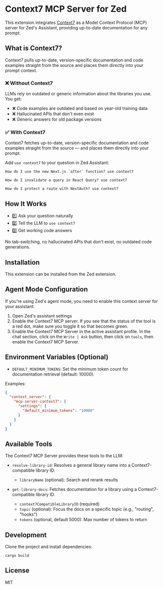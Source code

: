 # Context7 MCP Server for Zed

This extension integrates [Context7](https://context7.com/) as a Model Context Protocol (MCP) server for Zed's Assistant, providing up-to-date documentation for any prompt.

## What is Context7?

Context7 pulls up-to-date, version-specific documentation and code examples straight from the source and places them directly into your prompt context.

### ❌ Without Context7

LLMs rely on outdated or generic information about the libraries you use. You get:
- ❌ Code examples are outdated and based on year-old training data
- ❌ Hallucinated APIs that don't even exist
- ❌ Generic answers for old package versions

### ✅ With Context7

Context7 fetches up-to-date, version-specific documentation and code examples straight from the source — and places them directly into your prompt.

Add `use context7` to your question in Zed Assistant:

```
How do I use the new Next.js `after` function? use context7
```

```
How do I invalidate a query in React Query? use context7
```

```
How do I protect a route with NextAuth? use context7
```

## How It Works

- 1️⃣ Ask your question naturally
- 2️⃣ Tell the LLM to `use context7`
- 3️⃣ Get working code answers

No tab-switching, no hallucinated APIs that don't exist, no outdated code generations.

## Installation

This extension can be installed from the Zed extension.

## Agent Mode Configuration

If you're using Zed's agent mode, you need to enable this context server for your assistant:

1. Open Zed's assistant settings
2. Enable the Context7 MCP server. If you see that the status of the tool is a red dot, make sure you toggle it so that becomes green.
3. Enable the Context7 MCP Server in the active assistant profile. In the chat section, click on the `Write | Ask` button, then click on `tools`, then enable the Context7 MCP Server.

## Environment Variables (Optional)

- `DEFAULT_MINIMUM_TOKENS`: Set the minimum token count for documentation retrieval (default: 10000).

Examples:

```json
{
  "context_server": {
    "mcp-server-context7": {
      "settings": {
        "default_minimum_tokens": "10000"
      }
    }
  }
}
```

## Available Tools

The Context7 MCP Server provides these tools to the LLM:

- `resolve-library-id`: Resolves a general library name into a Context7-compatible library ID.
  - `libraryName` (optional): Search and rerank results

- `get-library-docs`: Fetches documentation for a library using a Context7-compatible library ID.
  - `context7CompatibleLibraryID` (required)
  - `topic` (optional): Focus the docs on a specific topic (e.g., "routing", "hooks")
  - `tokens` (optional, default 5000): Max number of tokens to return

## Development

Clone the project and install dependencies:

```
cargo build
```

## License

MIT

